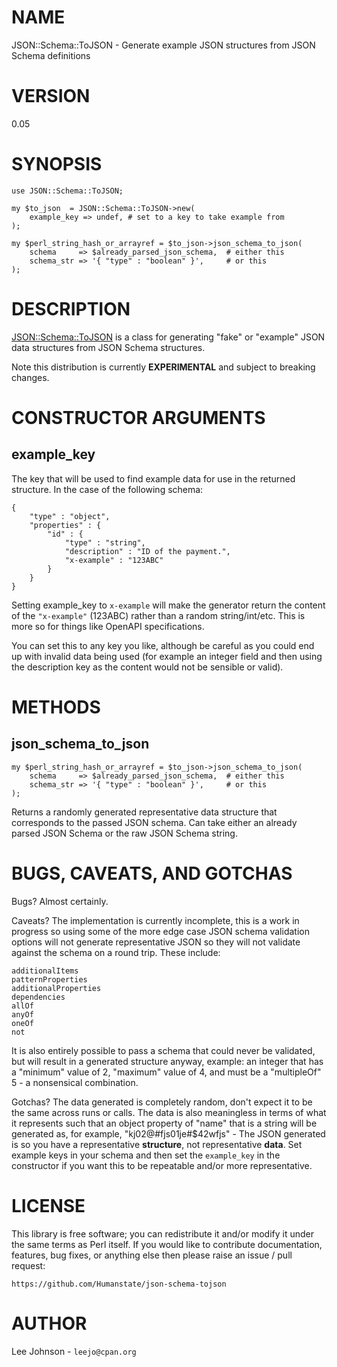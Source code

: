 # NAME

JSON::Schema::ToJSON - Generate example JSON structures from JSON Schema definitions

# VERSION

0.05

# SYNOPSIS

    use JSON::Schema::ToJSON;

    my $to_json  = JSON::Schema::ToJSON->new(
        example_key => undef, # set to a key to take example from
    );

    my $perl_string_hash_or_arrayref = $to_json->json_schema_to_json(
        schema     => $already_parsed_json_schema,  # either this
        schema_str => '{ "type" : "boolean" }',     # or this
    );

# DESCRIPTION

[JSON::Schema::ToJSON](https://metacpan.org/pod/JSON::Schema::ToJSON) is a class for generating "fake" or "example" JSON data
structures from JSON Schema structures.

Note this distribution is currently **EXPERIMENTAL** and subject to breaking changes.

# CONSTRUCTOR ARGUMENTS

## example\_key

The key that will be used to find example data for use in the returned structure. In
the case of the following schema:

    {
        "type" : "object",
        "properties" : {
            "id" : {
                "type" : "string",
                "description" : "ID of the payment.",
                "x-example" : "123ABC"
            }
        }
    }

Setting example\_key to `x-example` will make the generator return the content of
the `"x-example"` (123ABC) rather than a random string/int/etc. This is more so
for things like OpenAPI specifications.

You can set this to any key you like, although be careful as you could end up with
invalid data being used (for example an integer field and then using the description
key as the content would not be sensible or valid).

# METHODS

## json\_schema\_to\_json

    my $perl_string_hash_or_arrayref = $to_json->json_schema_to_json(
        schema     => $already_parsed_json_schema,  # either this
        schema_str => '{ "type" : "boolean" }',     # or this
    );

Returns a randomly generated representative data structure that corresponds to the
passed JSON schema. Can take either an already parsed JSON Schema or the raw JSON
Schema string.

# BUGS, CAVEATS, AND GOTCHAS

Bugs? Almost certainly.

Caveats? The implementation is currently incomplete, this is a work in progress so
using some of the more edge case JSON schema validation options will not generate
representative JSON so they will not validate against the schema on a round trip.
These include:

    additionalItems
    patternProperties
    additionalProperties
    dependencies
    allOf
    anyOf
    oneOf
    not

It is also entirely possible to pass a schema that could never be validated, but
will result in a generated structure anyway, example: an integer that has a "minimum"
value of 2, "maximum" value of 4, and must be a "multipleOf" 5 - a nonsensical
combination.

Gotchas? The data generated is completely random, don't expect it to be the same
across runs or calls. The data is also meaningless in terms of what it represents
such that an object property of "name" that is a string will be generated as, for
example, "kj02@#fjs01je#$42wfjs" - The JSON generated is so you have a representative
**structure**, not representative **data**. Set example keys in your schema and then
set the `example_key` in the constructor if you want this to be repeatable and/or
more representative.

# LICENSE

This library is free software; you can redistribute it and/or modify it under
the same terms as Perl itself. If you would like to contribute documentation,
features, bug fixes, or anything else then please raise an issue / pull request:

    https://github.com/Humanstate/json-schema-tojson

# AUTHOR

Lee Johnson - `leejo@cpan.org`
